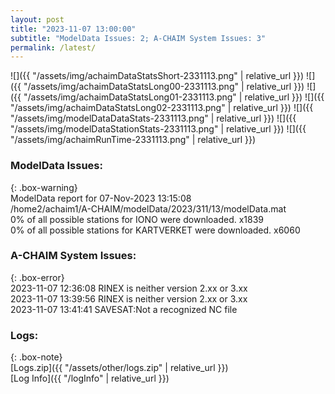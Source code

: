```yaml
---
layout: post
title: "2023-11-07 13:00:00"
subtitle: "ModelData Issues: 2; A-CHAIM System Issues: 3"
permalink: /latest/
---
```


![]({{ "/assets/img/achaimDataStatsShort-2331113.png" | relative_url }})
![]({{ "/assets/img/achaimDataStatsLong00-2331113.png" | relative_url }})
![]({{ "/assets/img/achaimDataStatsLong01-2331113.png" | relative_url }})
![]({{ "/assets/img/achaimDataStatsLong02-2331113.png" | relative_url }})
![]({{ "/assets/img/modelDataDataStats-2331113.png" | relative_url }})
![]({{ "/assets/img/modelDataStationStats-2331113.png" | relative_url }})
![]({{ "/assets/img/achaimRunTime-2331113.png" | relative_url }})


### ModelData Issues:  
  
{: .box-warning}  
 ModelData report for 07-Nov-2023 13:15:08   
 /home2/achaim1/A-CHAIM/modelData/2023/311/13/modelData.mat   
 0% of all possible stations for IONO were downloaded. x1839   
 0% of all possible stations for KARTVERKET were downloaded. x6060   
  
### A-CHAIM System Issues:  
  
{: .box-error}  
2023-11-07 12:36:08 RINEX is neither version 2.xx or 3.xx  
2023-11-07 13:39:56 RINEX is neither version 2.xx or 3.xx  
2023-11-07 13:41:41 SAVESAT:Not a recognized NC file  

### Logs:  
  
{: .box-note}  
[Logs.zip]({{ "/assets/other/logs.zip" | relative_url }})  
[Log Info]({{ "/logInfo" | relative_url }})  
